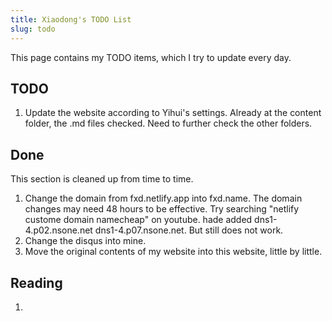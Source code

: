 ```yaml
---
title: Xiaodong's TODO List
slug: todo
---
```


This page contains my TODO items, which I try to update every day.

## TODO

1. Update the website according to Yihui's settings. Already at the content folder, the .md files checked. Need to further check the other folders.

## Done

This section is cleaned up from time to time.

1. Change the domain from fxd.netlify.app into fxd.name. The domain changes may need 48 hours to be effective. Try searching "netlify custome domain namecheap" on youtube. hade added dns1-4.p02.nsone.net dns1-4.p07.nsone.net. But still does not work.
2. Change the disqus into mine.
3. Move the original contents of my website into this website, little by little.

## Reading

1. ​
